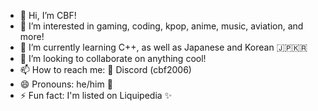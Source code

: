 - 👋 Hi, I’m CBF!
- 👀 I’m interested in gaming, coding, kpop, anime, music, aviation, and more!
- 🌱 I’m currently learning C++, as well as Japanese and Korean 🇯🇵🇰🇷
- 💞️ I’m looking to collaborate on anything cool!
- 📫 How to reach me: 👾 Discord (cbf2006)
- 😄 Pronouns: he/him 👨
- ⚡ Fun fact: I'm listed on Liquipedia ✨

<!---
CBF2006/CBF2006 is a ✨ special ✨ repository because its `README.md` (this file) appears on your GitHub profile.
You can click the Preview link to take a look at your changes.
--->
